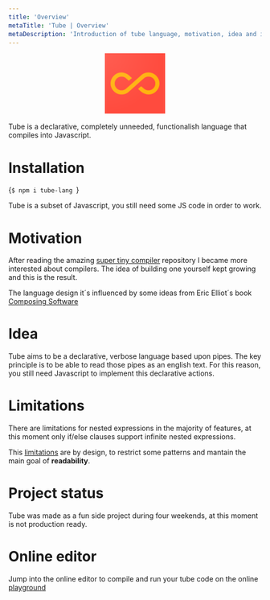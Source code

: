 ```yaml
---
title: 'Overview'
metaTitle: 'Tube | Overview'
metaDescription: 'Introduction of tube language, motivation, idea and installation'
---
```


<p align="center">
  <img src="https://raw.githubusercontent.com/jnavb/tube/master/assets/logo.png" alt="tube-logo" width="120px" height="120px"/>
</p>

Tube is a declarative, completely unneeded, functionalish language that compiles into Javascript.

# Installation

<JSCode>{`$ npm i tube-lang
`}</JSCode>

<Note>
 Tube is a subset of Javascript, you still need some JS code in order to work.
</Note>

# Motivation

After reading the amazing [super tiny compiler](https://github.com/jamiebuilds/the-super-tiny-compiler) repository I became more interested about compilers. The idea of building one yourself kept growing and this is the result.

The language design it´s influenced by some ideas from Eric Elliot´s book [Composing Software](https://leanpub.com/composingsoftware)
# Idea

Tube aims to be a declarative, verbose language based upon pipes. The key principle is to be able to read those pipes as an english text. For this reason, you still need Javascript to implement this declarative actions.

# Limitations

There are limitations for nested expressions in the majority of features, at this moment only if/else clauses support infinite nested expressions.

This [limitations](https://en.wikipedia.org/wiki/Creative_limitation) are by design, to restrict some patterns and mantain the main goal of **readability**.

# Project status

Tube was made as a fun side project during four weekends, at this moment is not production ready.


# Online editor

Jump into the online editor to compile and run your tube code on the online [playground](https://tube-lang.netlify.app/playground)
